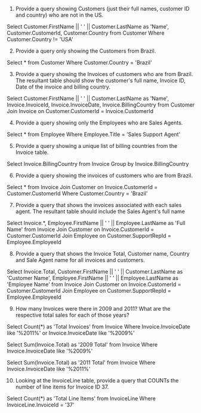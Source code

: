 1. Provide a query showing Customers (just their full names, customer ID and country) who are not in the US.

Select Customer.FirstName || ' ' || Customer.LastName as 'Name', Customer.CustomerId, Customer.Country from Customer
Where Customer.Country != 'USA'

2. Provide a query only showing the Customers from Brazil.

Select * from Customer
Where Customer.Country = 'Brazil'

3. Provide a query showing the Invoices of customers who are from Brazil. The resultant table should show the customer's full name, Invoice ID, Date of the invoice and billing country.

Select Customer.FirstName || ' ' || Customer.LastName as 'Name', Invoice.InvoiceId, Invoice.InvoiceDate, Invoice.BillingCountry from Customer
Join Invoice on Customer.CustomerId = Invoice.CustomerId

4. Provide a query showing only the Employees who are Sales Agents.

Select * from Employee
Where Employee.Title = 'Sales Support Agent'

5. Provide a query showing a unique list of billing countries from the Invoice table.

Select Invoice.BillingCountry from Invoice
Group by Invoice.BillingCountry

6. Provide a query showing the invoices of customers who are from Brazil.

Select * from Invoice
Join Customer on Invoice.CustomerId = Customer.CustomerId
Where Customer.Country = 'Brazil'

7. Provide a query that shows the invoices associated with each sales agent. The resultant table should include the Sales Agent's full name

Select Invoice.*, Employee.FirstName || ' ' || Employee.LastName as 'Full Name' from Invoice
Join Customer on Invoice.CustomerId = Customer.CustomerId
Join Employee on Customer.SupportRepId = Employee.EmployeeId

8. Provide a query that shows the Invoice Total, Customer name, Country and Sale Agent name for all invoices and customers.

Select Invoice.Total, Customer.FirstName || ' ' || Customer.LastName as 'Customer Name', Employee.FirstName || ' ' || Employee.LastName as 'Employee Name' from Invoice
Join Customer on Invoice.CustomerId = Customer.CustomerId
Join Employee on Customer.SupportRepId = Employee.EmployeeId

9. How many Invoices were there in 2009 and 2011? What are the respective total sales for each of those years?

Select Count(*) as 'Total Invoices' from Invoice
Where Invoice.InvoiceDate like '%2011%' or Invoice.InvoiceDate like '%2009%'

Select Sum(Invoice.Total) as '2009 Total' from Invoice
Where Invoice.InvoiceDate like '%2009%'

Select Sum(Invoice.Total) as '2011 Total' from Invoice
Where Invoice.InvoiceDate like '%2011%'

10. Looking at the InvoiceLine table, provide a query that COUNTs the number of line items for Invoice ID 37.

Select Count(*) as 'Total Line Items' from InvoiceLine
Where InvoiceLine.InvoiceId = '37'